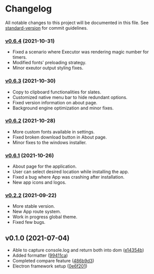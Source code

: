 # Changelog

All notable changes to this project will be documented in this file. See [standard-version](https://github.com/conventional-changelog/standard-version) for commit guidelines.

### [v0.6.4]() (2021-10-31)

* Fixed a scenario where Executor was rendering magic number for timers.
* Modified fonts' preloading strategy.
* Minor exeutor output styling fixes.

### [v0.6.3](https://github.com/sprakash57/ecslate/compare/v0.6.1...v0.6.3) (2021-10-30)

* Copy to clipboard functionalities for slates.
* Customized native menu bar to hide redundant options.
* Fixed version information on about page.
* Background engine optimization and minor fixes.

### [v0.6.2](https://github.com/sprakash57/ecslate/pull/23) (2021-10-28)

* More custom fonts available in settings.
* Fixed broken download button in About page.
* Minor fixes to the windows installer.

### [v0.6.1](https://github.com/sprakash57/ecslate/pull/19) (2021-10-26)

* About page for the application.
* User can select desired location while installing the app.
* Fixed a bug where App was crashing after installation.
* New app icons and logos.

### [v0.2.2](https://github.com/sprakash57/ecslate/compare/v0.1.0...v0.2.2) (2021-09-22)


* More stable version.
* New App route system.
* Work in progress global theme.
* Fixed few bugs.

## v0.1.0 (2021-07-04)


* Able to capture console.log and return both into dom ([e14354b](https://github.com/sprakash57/ecslate/commits/e14354b7ec89ca178883f7f2cb60df60d4b1d7b4))
* Added formatter ([99411ca](https://github.com/sprakash57/ecslate/commits/99411caaa58dac685b15fd3835702656b2e4fa51))
* Completed compare feature ([486b9d3](https://github.com/sprakash57/ecslate/commits/486b9d37d8006bf31a0b8f0f0996e93d92da0563))
* Electron framework setup ([0e6f201](https://github.com/sprakash57/ecslate/commits/0e6f2012d85f9ad027b4a1ca9c2ccb5847eee2b0))

